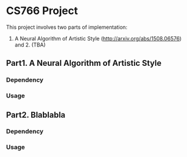 # CS766 Project

This project involves two parts of implementation: 
1. A Neural Algorithm of Artistic Style (http://arxiv.org/abs/1508.06576) and 2. (TBA)

## Part1. A Neural Algorithm of Artistic Style

### Dependency

### Usage

## Part2. Blablabla

### Dependency

### Usage

